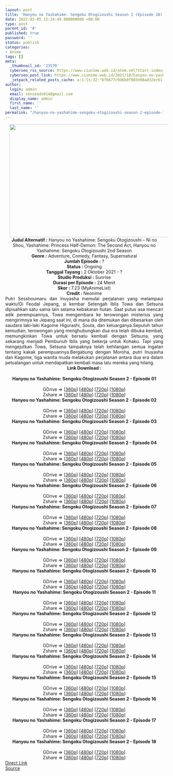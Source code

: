```yaml
---
layout: post
title: 'Hanyou no Yashahime: Sengoku Otogizoushi Season 2 (Episode 18) Subtitle Indonesia'
date: 2022-02-05 15:24:49.000000000 +00:00
type: post
parent_id: '0'
published: true
password: ''
status: publish
categories:
- Anime
tags: []
meta:
  _thumbnail_id: '23570'
  cyberseo_rss_source: https://www.ciunime.web.id/atom.xml?start-index=1
  cyberseo_post_link: https://www.ciunime.web.id/2021/10/hanyou-no-yashahime-sengoku-otogizoushi.html
  _jetpack_related_posts_cache: a:1:{s:32:"8f6677c9d6b0f903e98ad32ec61f8deb";a:2:{s:7:"expires";i:1656212859;s:7:"payload";a:3:{i:0;a:1:{s:2:"id";i:25115;}i:1;a:1:{s:2:"id";i:25056;}i:2;a:1:{s:2:"id";i:24958;}}}}
author:
  login: admin
  email: senseads014@gmail.com
  display_name: admin
  first_name: ''
  last_name: ''
permalink: "/hanyou-no-yashahime-sengoku-otogizoushi-season-2-episode-18-subtitle-indonesia/"
---
```

<div class="separator" style="clear: both; text-align: center;"><a href="https://blogger.googleusercontent.com/img/a/AVvXsEhQrR0gyQjSUrGxF8UfR7F3yRHmyEMSTlv62rnY3uauUAumEWz8jSSScYFQuIBFZ152lVl2PVZ513vweSHywbTLfUn0MVZyGTYZSg62QzLlr9O6YN_lRM_ObQLzHFFfKm4xSF3WevOs93RO2-lk8bPngUXPS5jVJc6i9f0dRj4FjbeFJyPvXnycgL9Z=s1280" style="margin-left: 1em; margin-right: 1em;"><img border="0" data-original-height="720" data-original-width="1280" height="360" src="{{ site.baseurl }}/assets/2022/02/AVvXsEhQrR0gyQjSUrGxF8UfR7F3yRHmyEMSTlv62rnY3uauUAumEWz8jSSScYFQuIBFZ152lVl2PVZ513vweSHywbTLfUn0MVZyGTYZSg62QzLlr9O6YN_lRM_ObQLzHFFfKm4xSF3WevOs93RO2-lk8bPngUXPS5jVJc6i9f0dRj4FjbeFJyPvXnycgL9Z=w640-h360" width="640" /></a></div>
<div class="separator" style="clear: both; text-align: center;"></div>
<div style="text-align: center;"><b>Judul</b><b><b> Alternatif</b> :</b> Hanyou no Yashahime: Sengoku Otogizoushi – Ni no Shou,&nbsp;Yashahime: Princess Half-Demon: The Second Act,&nbsp;Hanyou no Yashahime: Sengoku Otogizoushi 2nd Season</div>
<div style="text-align: center;"><b><b>Genre :</b></b> Adventure, Comedy, Fantasy, Supernatural</div>
<div style="text-align: center;"><b>Jumlah Episode :</b> ?<br /><b>Status :&nbsp;</b>Ongoing<br /><b>Tanggal Tayang :</b> 2 Oktober&nbsp;2021 - ?<br /><b>Studio Produksi :</b>&nbsp;Sunrise<br /><b>Durasi per Episode :</b> 24 Menit</div>
<div style="text-align: center;"><b>Skor :</b> 7.23 (MyAnimeList)</div>
<div style="text-align: center;"><b>Credit :</b>&nbsp;Neonime</div>
<div style="text-align: center;"></div>
<div style="text-align: justify;">Putri Sesshoumaru dan Inuyasha memulai perjalanan yang melampaui waktu!Di Feodal Jepang, si kembar Setengah Iblis Towa dan Setsuna dipisahkan satu sama lain selama kebakaran hutan. Saat putus asa mencari adik perempuannya, Towa mengembara ke terowongan misterius yang mengirimnya ke Jepang saat ini, di mana dia ditemukan dan dibesarkan oleh saudara laki-laki Kagome Higurashi, Souta, dan keluarganya.Sepuluh tahun kemudian, terowongan yang menghubungkan dua era telah dibuka kembali, memungkinkan Towa untuk bersatu kembali dengan Setsuna, yang sekarang menjadi Pembunuh Iblis yang bekerja untuk Kohaku. Tapi yang mengejutkan Towa, Setsuna tampaknya telah kehilangan semua ingatan tentang kakak perempuannya.Bergabung dengan Moroha, putri Inuyasha dan Kagome, tiga wanita muda melakukan perjalanan antara dua era dalam petualangan untuk mendapatkan kembali masa lalu mereka yang hilang.</div>
<div style="text-align: justify;"></div>
<div style="text-align: justify;"></div>
<div style="text-align: center;">
<div style="text-align: center;">
<div style="text-align: left;">
<div style="text-align: center;"><b>Link Download :</b></div>
<div style="text-align: center;"><b><br /></b></div>
<div style="text-align: center;"><span style="text-align: left;"><b>Hanyou no Yashahime: Sengoku Otogizoushi Season 2&nbsp;</b></span><b>- Episode 01</b></div>
<div style="text-align: center;"><b><br /></b></div>
<div style="text-align: center;">GDrive =&gt; [<a href="https://acefile.co/f/56498351/hny-s2-01-360p-samehadaku-care-mp4" target="_blank" rel="noopener">360p</a>] [<a href="https://acefile.co/f/56501461/neonime_hny-s2-01-480p-zip" target="_blank" rel="noopener">480p</a>] [<a href="https://acefile.co/f/56501464/neonime_hny-s2-01-720p-zip" target="_blank" rel="noopener">720p</a>] [<a href="https://acefile.co/f/56501469/neonime_hny-s2-01-1080p-zip" target="_blank" rel="noopener">1080p</a>]</div>
<div style="text-align: center;">Zshare =&gt; [<a href="https://www20.zippyshare.com/v/otOvkW93/file.html" target="_blank" rel="noopener">360p</a>] [<a href="https://www60.zippyshare.com/v/a15omHpl/file.html" target="_blank" rel="noopener">480p</a>] [<a href="https://www98.zippyshare.com/v/Z3wsMcdb/file.html" target="_blank" rel="noopener">720p</a>] [<a href="https://www81.zippyshare.com/v/P6HSnZPK/file.html" target="_blank" rel="noopener">1080p</a>]</div>
<div style="text-align: center;"></div>
<div style="text-align: center;">
<div><span style="text-align: left;"><b>Hanyou no Yashahime: Sengoku Otogizoushi Season 2&nbsp;</b></span><b>- Episode 02</b></div>
<div><b><br /></b></div>
<div>GDrive =&gt; [<a href="https://acefile.co/f/57131178/hny-s2-02-360p-samehadaku-care-mp4" target="_blank" rel="noopener">360p</a>] [<a href="https://acefile.co/f/57131186/hny-s2-02-480p-samehadaku-care-mp4" target="_blank" rel="noopener">480p</a>] [<a href="https://acefile.co/f/57132117/hny-s2-02-mp4hd-samehadaku-care-mp4" target="_blank" rel="noopener">720p</a>] [<a href="https://acefile.co/f/57133221/hny-s2-02-fullhd-samehadaku-care-mp4" target="_blank" rel="noopener">1080p</a>]</div>
<div>Zshare =&gt; [<a href="https://www66.zippyshare.com/v/iGhW3TGZ/file.html" target="_blank" rel="noopener">360p</a>] [<a href="https://www66.zippyshare.com/v/Lh1GxT0G/file.html" target="_blank" rel="noopener">480p</a>] [<a href="https://www115.zippyshare.com/v/WiHECs48/file.html" target="_blank" rel="noopener">720p</a>] [<a href="https://www56.zippyshare.com/v/K0mhfcKY/file.html" target="_blank" rel="noopener">1080p</a>]</div>
<div></div>
<div>
<div><span style="text-align: left;"><b>Hanyou no Yashahime: Sengoku Otogizoushi Season 2&nbsp;</b></span><b>- Episode 03</b></div>
<div><b><br /></b></div>
<div>GDrive =&gt; [<a href="https://mir.cr/0JGX0BMM" target="_blank" rel="noopener">360p</a>] [<a href="https://acefile.co/f/57717453/neonime_hny-s2-03-480p-zip" target="_blank" rel="noopener">480p</a>] [<a href="https://acefile.co/f/57717898/neonime_hny-s2-03-720p-zip" target="_blank" rel="noopener">720p</a>] [<a href="https://acefile.co/f/57718425/neonime_hny-s2-03-1080p-zip" target="_blank" rel="noopener">1080p</a>]</div>
<div>Zshare =&gt; [<a href="https://www81.zippyshare.com/v/gW5jldJC/file.html" target="_blank" rel="noopener">360p</a>] [<a href="https://www9.zippyshare.com/v/rimdkRkw/file.html" target="_blank" rel="noopener">480p</a>] [<a href="https://www57.zippyshare.com/v/ht2AimXI/file.html" target="_blank" rel="noopener">720p</a>] [<a href="https://www66.zippyshare.com/v/sx8Jdt6K/file.html" target="_blank" rel="noopener">1080p</a>]</div>
</div>
<div></div>
<div>
<div><span style="text-align: left;"><b>Hanyou no Yashahime: Sengoku Otogizoushi Season 2&nbsp;</b></span><b>- Episode 04</b></div>
<div><b><br /></b></div>
<div>GDrive =&gt; [<a href="https://acefile.co/f/58268073/hny-s2-04-360p-samehadaku-care-mp4" target="_blank" rel="noopener">360p</a>] [<a href="https://acefile.co/f/58269642/neonime_hny-s2-04-480p-zip" target="_blank" rel="noopener">480p</a>] [<a href="https://acefile.co/f/58269993/neonime_hny-s2-04-720p-zip" target="_blank" rel="noopener">720p</a>] [<a href="https://acefile.co/f/58270633/neonime_hny-s2-04-1080p-zip" target="_blank" rel="noopener">1080p</a>]</div>
<div>Zshare =&gt; [<a href="https://www43.zippyshare.com/v/4ZfnObCN/file.html" target="_blank" rel="noopener">360p</a>] [<a href="https://www110.zippyshare.com/v/clmhHuNA/file.html" target="_blank" rel="noopener">480p</a>] [<a href="https://www12.zippyshare.com/v/pSo0UdYY/file.html" target="_blank" rel="noopener">720p</a>] [<a href="https://www5.zippyshare.com/v/eZMI3gI5/file.html" target="_blank" rel="noopener">1080p</a>]</div>
</div>
<div></div>
<div>
<div><span style="text-align: left;"><b>Hanyou no Yashahime: Sengoku Otogizoushi Season 2&nbsp;</b></span><b>- Episode 05</b></div>
<div><b><br /></b></div>
<div>GDrive =&gt; [<a href="https://acefile.co/f/58803598/hny-s2-05-360p-samehadaku-care-mp4" target="_blank" rel="noopener">360p</a>] [<a href="https://acefile.co/f/58803602/hny-s2-05-480p-samehadaku-care-mp4" target="_blank" rel="noopener">480p</a>] [<a href="https://acefile.co/f/58804179/hny-s2-05-mp4hd-samehadaku-care-mp4" target="_blank" rel="noopener">720p</a>] [<a href="https://acefile.co/f/58804663/hny-s2-05-fullhd-samehadaku-care-mp4" target="_blank" rel="noopener">1080p</a>]</div>
<div>Zshare =&gt; [<a href="https://www2.zippyshare.com/v/67YPbtMy/file.html" target="_blank" rel="noopener">360p</a>] [<a href="https://www2.zippyshare.com/v/0kfAepGC/file.html" target="_blank" rel="noopener">480p</a>] [<a href="https://www81.zippyshare.com/v/gVgRSZAJ/file.html" target="_blank" rel="noopener">720p</a>] [<a href="https://www118.zippyshare.com/v/WBleKpNv/file.html" target="_blank" rel="noopener">1080p</a>]</div>
</div>
<div></div>
<div>
<div><span style="text-align: left;"><b>Hanyou no Yashahime: Sengoku Otogizoushi Season 2&nbsp;</b></span><b>- Episode 06</b></div>
<div><b><br /></b></div>
<div>GDrive =&gt; [<a href="https://acefile.co/f/59316828/hny-s2-06-360p-samehadaku-care-mp4" target="_blank" rel="noopener">360p</a>] [<a href="https://acefile.co/f/59316830/hny-s2-06-480p-samehadaku-care-mp4" target="_blank" rel="noopener">480p</a>] [<a href="https://acefile.co/f/59317467/hny-s2-06-mp4hd-samehadaku-care-mp4" target="_blank" rel="noopener">720p</a>] [<a href="https://acefile.co/f/59317877/hny-s2-06-fullhd-samehadaku-care-mp4" target="_blank" rel="noopener">1080p</a>]</div>
<div>Zshare =&gt; [<a href="https://www3.zippyshare.com/v/RBTgGbid/file.html" target="_blank" rel="noopener">360p</a>] [<a href="https://www3.zippyshare.com/v/ajbRcjEB/file.html" target="_blank" rel="noopener">480p</a>] [<a href="https://www35.zippyshare.com/v/7vfbt0yn/file.html" target="_blank" rel="noopener">720p</a>] [<a href="https://www64.zippyshare.com/v/wsp4o0VT/file.html" target="_blank" rel="noopener">1080p</a>]</div>
</div>
<div></div>
<div>
<div><span style="text-align: left;"><b>Hanyou no Yashahime: Sengoku Otogizoushi Season 2&nbsp;</b></span><b>- Episode 07</b></div>
<div><b><br /></b></div>
<div>GDrive =&gt; [<a href="https://acefile.co/f/59903651/hny-s2-07-360p-samehadaku-care-mp4" target="_blank" rel="noopener">360p</a>] [<a href="https://acefile.co/f/59903657/hny-s2-07-480p-samehadaku-care-mkv" target="_blank" rel="noopener">480p</a>] [<a href="https://acefile.co/f/59903987/hny-s2-07-mp4hd-samehadaku-care-mp4" target="_blank" rel="noopener">720p</a>] [<a href="https://acefile.co/f/59904870/hny-s2-07-fullhd-samehadaku-care-mp4" target="_blank" rel="noopener">1080p</a>]</div>
<div>Zshare =&gt; [<a href="https://www78.zippyshare.com/v/ZsjKlPYk/file.html" target="_blank" rel="noopener">360p</a>] [<a href="https://www78.zippyshare.com/v/sKtXVckg/file.html" target="_blank" rel="noopener">480p</a>] [<a href="https://www62.zippyshare.com/v/MSGaTeHs/file.html" target="_blank" rel="noopener">720p</a>] [<a href="https://www120.zippyshare.com/v/vCKH9CnI/file.html" target="_blank" rel="noopener">1080p</a>]</div>
</div>
<div></div>
<div>
<div><span style="text-align: left;"><b>Hanyou no Yashahime: Sengoku Otogizoushi Season 2&nbsp;</b></span><b>- Episode 08</b></div>
<div><b><br /></b></div>
<div>GDrive =&gt; [<a href="https://acefile.co/f/60472017/hny-s2-08-360p-samehadaku-care-mp4" target="_blank" rel="noopener">360p</a>] [<a href="https://acefile.co/f/60472022/hny-s2-08-480p-samehadaku-care-mp4" target="_blank" rel="noopener">480p</a>] [<a href="https://acefile.co/f/60472366/hny-s2-08-mp4hd-samehadaku-care-mp4" target="_blank" rel="noopener">720p</a>] [<a href="https://acefile.co/f/60473317/hny-s2-08-fullhd-samehadaku-care-mp4" target="_blank" rel="noopener">1080p</a>]</div>
<div>Zshare =&gt; [<a href="https://www45.zippyshare.com/v/lqV3uvcJ/file.html" target="_blank" rel="noopener">360p</a>] [<a href="https://www45.zippyshare.com/v/kZ6SHBQk/file.html" target="_blank" rel="noopener">480p</a>] [<a href="https://www72.zippyshare.com/v/KultHfDo/file.html" target="_blank" rel="noopener">720p</a>] [<a href="https://www55.zippyshare.com/v/8y7dDlS5/file.html" target="_blank" rel="noopener">1080p</a>]</div>
</div>
<div></div>
<div>
<div><span style="text-align: left;"><b>Hanyou no Yashahime: Sengoku Otogizoushi Season 2&nbsp;</b></span><b>- Episode 09</b></div>
<div><b><br /></b></div>
<div>GDrive =&gt; [<a href="https://acefile.co/f/61068718/hny-s2-09-360p-samehadaku-care-mp4" target="_blank" rel="noopener">360p</a>] [<a href="https://acefile.co/f/61068726/hny-s2-09-480p-samehadaku-care-mp4" target="_blank" rel="noopener">480p</a>] [<a href="https://acefile.co/f/61068940/hny-s2-09-mp4hd-samehadaku-care-mp4" target="_blank" rel="noopener">720p</a>] [<a href="https://acefile.co/f/61069947/hny-s2-09-fullhd-samehadaku-care-mp4" target="_blank" rel="noopener">1080p</a>]</div>
<div>Zshare =&gt; [<a href="https://www65.zippyshare.com/v/zAV1cbjr/file.html" target="_blank" rel="noopener">360p</a>] [<a href="https://www65.zippyshare.com/v/tJ0zfuFb/file.html" target="_blank" rel="noopener">480p</a>] [<a href="https://www61.zippyshare.com/v/PFNTLlVk/file.html" target="_blank" rel="noopener">720p</a>] [<a href="https://www48.zippyshare.com/v/FgNtcq7r/file.html" target="_blank" rel="noopener">1080p</a>]</div>
</div>
<div></div>
<div>
<div><span style="text-align: left;"><b>Hanyou no Yashahime: Sengoku Otogizoushi Season 2&nbsp;</b></span><b>- Episode 10</b></div>
<div><b><br /></b></div>
<div>GDrive =&gt; [<a href="https://acefile.co/f/61640468/hny-s2-10-360p-samehadaku-care-mp4" target="_blank" rel="noopener">360p</a>] [<a href="https://acefile.co/f/61640472/hny-s2-10-480p-samehadaku-care-mp4" target="_blank" rel="noopener">480p</a>] [<a href="https://acefile.co/f/61640781/hny-s2-10-mp4hd-samehadaku-care-mp4" target="_blank" rel="noopener">720p</a>] [<a href="https://acefile.co/f/61641953/hny-s2-10-fullhd-samehadaku-care-mp4" target="_blank" rel="noopener">1080p</a>]</div>
<div>Zshare =&gt; [<a href="https://www25.zippyshare.com/v/STWiUIUk/file.html" target="_blank" rel="noopener">360p</a>] [<a href="https://www25.zippyshare.com/v/e7QhQGfL/file.html" target="_blank" rel="noopener">480p</a>] [<a href="https://www78.zippyshare.com/v/bXNXdrbf/file.html" target="_blank" rel="noopener">720p</a>] [<a href="https://www102.zippyshare.com/v/VeucgOtm/file.html" target="_blank" rel="noopener">1080p</a>]</div>
</div>
<div></div>
<div>
<div><span style="text-align: left;"><b>Hanyou no Yashahime: Sengoku Otogizoushi Season 2&nbsp;</b></span><b>- Episode 11</b></div>
<div><b><br /></b></div>
<div>GDrive =&gt; [<a href="https://acefile.co/f/62226782/hny-s2-11-360p-samehadaku-care-mp4" target="_blank" rel="noopener">360p</a>] [<a href="https://acefile.co/f/62226790/hny-s2-11-480p-samehadaku-care-mp4" target="_blank" rel="noopener">480p</a>] [<a href="https://acefile.co/f/62227323/hny-s2-11-mp4hd-samehadaku-care-mp4" target="_blank" rel="noopener">720p</a>] [<a href="https://acefile.co/f/62227985/hny-s2-11-fullhd-samehadaku-care-mp4" target="_blank" rel="noopener">1080p</a>]</div>
<div>Zshare =&gt; [<a href="https://www111.zippyshare.com/v/edkJ5ZhA/file.html" target="_blank" rel="noopener">360p</a>] [<a href="https://www111.zippyshare.com/v/AEKfdNuu/file.html" target="_blank" rel="noopener">480p</a>] [<a href="https://www61.zippyshare.com/v/fTAOcRqY/file.html" target="_blank" rel="noopener">720p</a>] [<a href="https://www57.zippyshare.com/v/MXf4CCZD/file.html" target="_blank" rel="noopener">1080p</a>]</div>
</div>
<div></div>
<div>
<div><span style="text-align: left;"><b>Hanyou no Yashahime: Sengoku Otogizoushi Season 2&nbsp;</b></span><b>- Episode 12</b></div>
<div><b><br /></b></div>
<div>GDrive =&gt; [<a href="https://acefile.co/f/62817308/hny-s2-12-360p-samehadaku-care-mp4" target="_blank" rel="noopener">360p</a>] [<a href="https://acefile.co/f/62817319/hny-s2-12-480p-samehadaku-care-mp4" target="_blank" rel="noopener">480p</a>] [<a href="https://acefile.co/f/62817471/hny-s2-12-mp4hd-samehadaku-care-mp4" target="_blank" rel="noopener">720p</a>] [<a href="https://acefile.co/f/62818378/hny-s2-12-fullhd-samehadaku-care-mp4" target="_blank" rel="noopener">1080p</a>]</div>
<div>Zshare =&gt; [<a href="https://www33.zippyshare.com/v/tXdoEKVe/file.html" target="_blank" rel="noopener">360p</a>] [<a href="https://www33.zippyshare.com/v/UwdaHyuS/file.html" target="_blank" rel="noopener">480p</a>] [<a href="https://www36.zippyshare.com/v/0WpqrsKD/file.html" target="_blank" rel="noopener">720p</a>] [<a href="https://www60.zippyshare.com/v/zIe4IBnm/file.html" target="_blank" rel="noopener">1080p</a>]</div>
</div>
<div></div>
<div>
<div><span style="text-align: left;"><b>Hanyou no Yashahime: Sengoku Otogizoushi Season 2&nbsp;</b></span><b>- Episode 13</b></div>
<div><b><br /></b></div>
<div>GDrive =&gt; [<a href="https://justpaste.it/redirect/1wqlc/https://acefile.co/f/63493170/hny-s2-13-360p-samehadaku-care-mp4" target="_blank" rel="noopener">360p</a>] [<a href="https://justpaste.it/redirect/1wqlc/https://acefile.co/f/63493181/hny-s2-13-480p-samehadaku-care-mp4" target="_blank" rel="noopener">480p</a>] [<a href="https://justpaste.it/redirect/1wqlc/https://acefile.co/f/63493967/hny-s2-13-mp4hd-samehadaku-care-mp4" target="_blank" rel="noopener">720p</a>] [<a href="https://justpaste.it/redirect/1wqlc/https://acefile.co/f/63494683/hny-s2-13-fullhd-samehadaku-care-mp4" target="_blank" rel="noopener">1080p</a>]</div>
<div>Zshare =&gt; [<a href="https://justpaste.it/redirect/1wqlc/https://www96.zippyshare.com/v/UPA7YipB/file.html" target="_blank" rel="noopener">360p</a>] [<a href="https://justpaste.it/redirect/1wqlc/https://www96.zippyshare.com/v/pKQRqKhW/file.html" target="_blank" rel="noopener">480p</a>] [<a href="https://justpaste.it/redirect/1wqlc/https://www94.zippyshare.com/v/32CsJDSi/file.html" target="_blank" rel="noopener">720p</a>] [<a href="https://justpaste.it/redirect/1wqlc/https://www64.zippyshare.com/v/DrrnoeaU/file.html" target="_blank" rel="noopener">1080p</a>]</div>
</div>
<div></div>
<div>
<div><span style="text-align: left;"><b>Hanyou no Yashahime: Sengoku Otogizoushi Season 2&nbsp;</b></span><b>- Episode 14</b></div>
<div><b><br /></b></div>
<div>GDrive =&gt; [<a href="https://acefile.co/f/64730806/hny-s2-14-360p-samehadaku-care-mp4" target="_blank" rel="noopener">360p</a>] [<a href="https://acefile.co/f/64730813/hny-s2-14-480p-samehadaku-care-mp4" target="_blank" rel="noopener">480p</a>] [<a href="https://acefile.co/f/64731249/hny-s2-14-mp4hd-samehadaku-care-mp4" target="_blank" rel="noopener">720p</a>] [<a href="https://acefile.co/f/64732026/hny-s2-14-fullhd-samehadaku-care-mp4" target="_blank" rel="noopener">1080p</a>]</div>
<div>Zshare =&gt; [<a href="https://www48.zippyshare.com/v/wdirZPts/file.html" target="_blank" rel="noopener">360p</a>] [<a href="https://www48.zippyshare.com/v/lZ6u2tRg/file.html" target="_blank" rel="noopener">480p</a>] [<a href="https://www118.zippyshare.com/v/ynLIbXKp/file.html" target="_blank" rel="noopener">720p</a>] [<a href="https://www106.zippyshare.com/v/Hfit6381/file.html" target="_blank" rel="noopener">1080p</a>]</div>
</div>
<div></div>
<div>
<div><span style="text-align: left;"><b>Hanyou no Yashahime: Sengoku Otogizoushi Season 2&nbsp;</b></span><b>- Episode 15</b></div>
<div><b><br /></b></div>
<div>GDrive =&gt; [<a href="https://acefile.co/f/65358348/hny-s2-15-360p-samehadaku-care-mp4" target="_blank" rel="noopener">360p</a>] [<a href="https://acefile.co/f/65358355/hny-s2-15-480p-samehadaku-care-mp4" target="_blank" rel="noopener">480p</a>] [<a href="https://acefile.co/f/65358638/hny-s2-15-mp4hd-samehadaku-care-mp4" target="_blank" rel="noopener">720p</a>] [<a href="https://acefile.co/f/65359660/hny-s2-15-fullhd-samehadaku-care-mp4" target="_blank" rel="noopener">1080p</a>]</div>
<div>Zshare =&gt; [<a href="https://www97.zippyshare.com/v/R8q0W6AH/file.html" target="_blank" rel="noopener">360p</a>] [<a href="https://www97.zippyshare.com/v/klxY4eUw/file.html" target="_blank" rel="noopener">480p</a>] [<a href="https://www97.zippyshare.com/v/FpMpK9xq/file.html" target="_blank" rel="noopener">720p</a>] [<a href="https://www61.zippyshare.com/v/ewgy1K1n/file.html" target="_blank" rel="noopener">1080p</a>]</div>
</div>
<div></div>
<div>
<div><span style="text-align: left;"><b>Hanyou no Yashahime: Sengoku Otogizoushi Season 2&nbsp;</b></span><b>- Episode 16</b></div>
<div><b><br /></b></div>
<div>GDrive =&gt; [<a href="https://acefile.co/f/65975621/hny-s2-16-360p-samehadaku-care-mp4" target="_blank" rel="noopener">360p</a>] [<a href="https://acefile.co/f/65975631/hny-s2-16-480p-samehadaku-care-mp4" target="_blank" rel="noopener">480p</a>] [<a href="https://acefile.co/f/65976028/hny-s2-16-mp4hd-samehadaku-care-mp4" target="_blank" rel="noopener">720p</a>] [<a href="https://acefile.co/f/65976720/hny-s2-16-fullhd-samehadaku-care-mp4" target="_blank" rel="noopener">1080p</a>]</div>
<div>Zshare =&gt; [<a href="https://www102.zippyshare.com/v/qMTn0CRs/file.html" target="_blank" rel="noopener">360p</a>] [<a href="https://www102.zippyshare.com/v/2vc9Si9B/file.html" target="_blank" rel="noopener">480p</a>] [<a href="https://www102.zippyshare.com/v/DPEOOTlT/file.html" target="_blank" rel="noopener">720p</a>] [<a href="https://www14.zippyshare.com/v/4KvMkfPM/file.html" target="_blank" rel="noopener">1080p</a>]</div>
</div>
<div></div>
<div>
<div><span style="text-align: left;"><b>Hanyou no Yashahime: Sengoku Otogizoushi Season 2&nbsp;</b></span><b>- Episode 17</b></div>
<div><b><br /></b></div>
<div>GDrive =&gt; [<a href="https://acefile.co/f/66575076/hny-s2-17-360p-samehadaku-care-mp4" target="_blank" rel="noopener">360p</a>] [<a href="https://acefile.co/f/66575089/hny-s2-17-480p-samehadaku-care-mp4" target="_blank" rel="noopener">480p</a>] [<a href="https://acefile.co/f/66575348/hny-s2-17-mp4hd-samehadaku-care-mp4" target="_blank" rel="noopener">720p</a>] [<a href="https://acefile.co/f/66576091/hny-s2-17-fullhd-samehadaku-care-mp4" target="_blank" rel="noopener">1080p</a>]</div>
<div>Zshare =&gt; [<a href="https://www42.zippyshare.com/v/ZFj8Ec1C/file.html" target="_blank" rel="noopener">360p</a>] [<a href="https://www42.zippyshare.com/v/GUibrEp5/file.html" target="_blank" rel="noopener">480p</a>] [<a href="https://www68.zippyshare.com/v/E4wawwaT/file.html" target="_blank" rel="noopener">720p</a>] [<a href="https://www28.zippyshare.com/v/W1ooje6b/file.html" target="_blank" rel="noopener">1080p</a>]</div>
</div>
<div></div>
<div>
<div><span style="text-align: left;"><b>Hanyou no Yashahime: Sengoku Otogizoushi Season 2&nbsp;</b></span><b>- Episode 18</b></div>
<div><b><br /></b></div>
<div>GDrive =&gt; [<a href="https://acefile.co/f/67176846/hny-s2-18-360p-samehadaku-care-mp4" target="_blank" rel="noopener">360p</a>] [<a href="https://acefile.co/f/67176852/hny-s2-18-480p-samehadaku-care-mp4" target="_blank" rel="noopener">480p</a>] [<a href="https://acefile.co/f/67177092/hny-s2-18-mp4hd-samehadaku-care-mp4" target="_blank" rel="noopener">720p</a>] [<a href="https://acefile.co/f/67177863/hny-s2-18-fullhd-samehadaku-care-mp4" target="_blank" rel="noopener">1080p</a>]</div>
<div>Zshare =&gt; [<a href="https://www66.zippyshare.com/v/gArsuF9z/file.html" target="_blank" rel="noopener">360p</a>] [<a href="https://www66.zippyshare.com/v/pKxwtZvk/file.html" target="_blank" rel="noopener">480p</a>] [<a href="https://www43.zippyshare.com/v/NsLeYGco/file.html" target="_blank" rel="noopener">720p</a>] [<a href="https://www43.zippyshare.com/v/ceZJQlao/file.html" target="_blank" rel="noopener">1080p</a>]</div>
</div>
</div>
</div>
</div>
</div>
<link rel="stylesheet" href="https://cdnjs.cloudflare.com/ajax/libs/font-awesome/4.7.0/css/font-awesome.min.css" />
<div class="divbtn"> <a href="https://handymansurrender.com/fihup8buzv?key=94550f7ce39444073321dde3b8782f97" class="btn"><i class="fa fa-download"></i> Direct Link</a> <br /><a href="https://www.ciunime.web.id/2021/10/hanyou-no-yashahime-sengoku-otogizoushi.html">Source</a> </div>
